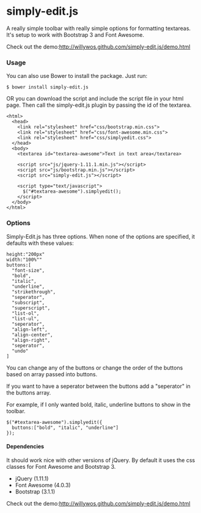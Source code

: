 simply-edit.js
==============

A really simple toolbar with really simple options
for formatting textareas. It's setup to work
with Bootstrap 3 and Font Awesome.

Check out the demo:<http://willywos.github.com/simply-edit.js/demo.html>

### Usage

You can also use Bower to install the package. Just run:

```
$ bower install simply-edit.js
```
OR you can download the script and include the script file in your html page.
Then call the simply-edit.js plugin by passing the id of the textarea.


```
<html>
  <head>
    <link rel="stylesheet" href="css/bootstrap.min.css">
    <link rel="stylesheet" href="css/font-awesome.min.css">
    <link rel="stylesheet" href="css/simplyedit.css">
  </head>
  <body>
    <textarea id="textarea-awesome">Text in text area</textarea>

    <script src="js/jquery-1.11.1.min.js"></script>
    <script src="js/bootstrap.min.js"></script>
    <script src="simply-edit.js"></script>

    <script type="text/javascript">
      $("#textarea-awesome").simplyedit();
    </script>
  </body>
</html>
```

### Options

Simply-Edit.js has three options. When none of the options are specified,
it defaults with these values:

```
height:"200px"
width:"100%""
buttons:[
  "font-size",
  "bold",
  "italic",
  "underline",
  "strikethrough",
  "seperator",
  "subscript",
  "superscript",
  "list-ol",
  "list-ul",
  "seperator",
  "align-left",
  "align-center",
  "align-right",
  "seperator",
  "undo"
]
```

You can change any of the buttons or change the order of the buttons
based on array passed into buttons.

If you want to have a seperator between the buttons add a "seperator"
in the buttons array.

For example, if I only wanted bold, italic, underline buttons to show in
the toolbar.

```
$("#textarea-awesome").simplyedit({
  buttons:["bold", "italic", "underline"]
});
```

#### Dependencies
It should work nice with other versions of jQuery.
By default it uses the css classes for Font Awesome
and Bootstrap 3.

* jQuery (1.11.1)
* Font Awesome (4.0.3)
* Bootstrap (3.1.1)

Check out the demo:<http://willywos.github.com/simply-edit.js/demo.html>
